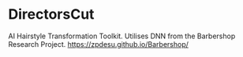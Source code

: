# DirectorsCut
AI Hairstyle Transformation Toolkit. Utilises DNN from the Barbershop Research Project. https://zpdesu.github.io/Barbershop/
